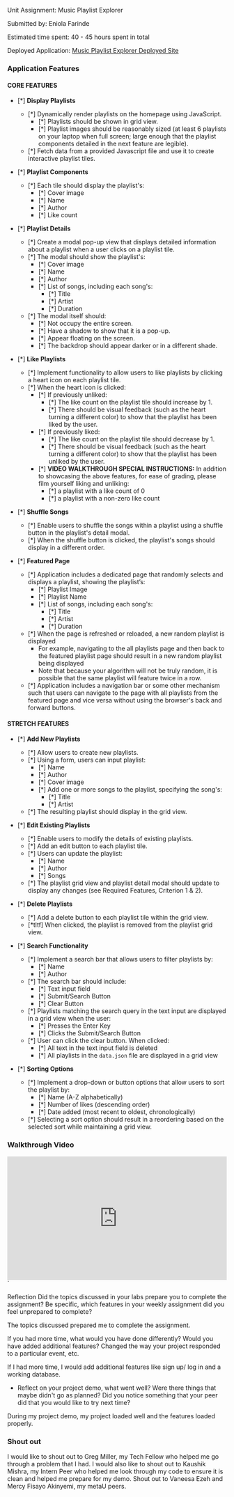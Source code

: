 Unit Assignment: Music Playlist Explorer

Submitted by: Eniola Farinde

Estimated time spent: 40 - 45 hours spent in total

Deployed Application: [Music Playlist Explorer Deployed Site](https://site-unit2-project1-music-playlist-4q28.onrender.com)

### Application Features

#### CORE FEATURES

- [*] **Display Playlists**
  - [*] Dynamically render playlists on the homepage using JavaScript.
    - [*] Playlists should be shown in grid view.
    - [*] Playlist images should be reasonably sized (at least 6 playlists on your laptop when full screen; large enough that the playlist components detailed in the next feature are legible).
  - [*] Fetch data from a provided Javascript file and use it to create interactive playlist tiles.

- [*] **Playlist Components**
  - [*] Each tile should display the playlist's:
    - [*] Cover image
    - [*] Name
    - [*] Author
    - [*] Like count

- [*] **Playlist Details**
  - [*] Create a modal pop-up view that displays detailed information about a playlist when a user clicks on a playlist tile.
  - [*] The modal should show the playlist's:
    - [*] Cover image
    - [*] Name
    - [*] Author
    - [*] List of songs, including each song's:
      - [*] Title
      - [*] Artist
      - [*] Duration
  - [*] The modal itself should:
    - [*] Not occupy the entire screen.
    - [*] Have a shadow to show that it is a pop-up.
    - [*] Appear floating on the screen.
    - [*] The backdrop should appear darker or in a different shade.

- [*] **Like Playlists**
  - [*] Implement functionality to allow users to like playlists by clicking a heart icon on each playlist tile.
  - [*] When the heart icon is clicked:
    - [*] If previously unliked:
      - [*] The like count on the playlist tile should increase by 1.
      - [*] There should be visual feedback (such as the heart turning a different color) to show that the playlist has been liked by the user.
    - [*] If previously liked:
      - [*] The like count on the playlist tile should decrease by 1.
      - [*] There should be visual feedback (such as the heart turning a different color) to show that the playlist has been unliked by the user.
    - [*] **VIDEO WALKTHROUGH SPECIAL INSTRUCTIONS:** In addition to showcasing the above features, for ease of grading, please film yourself liking and unliking:
      - [*] a playlist with a like count of 0
      - [*] a playlist with a non-zero like count

- [*] **Shuffle Songs**
  - [*] Enable users to shuffle the songs within a playlist using a shuffle button in the playlist's detail modal.
  - [*] When the shuffle button is clicked, the playlist's songs should display in a different order.
  
- [*] **Featured Page**
  - [*] Application includes a dedicated page that randomly selects and displays a playlist, showing the playlist’s:
    - [*] Playlist Image
    - [*] Playlist Name
    - [*] List of songs, including each song's:
      - [*] Title
      - [*] Artist
      - [*] Duration
  - [*] When the page is refreshed or reloaded, a new random playlist is displayed
    - For example, navigating to the all playlists page and then back to the featured playlist page should result in a new random playlist being displayed
    - Note that because your algorithm will not be truly random, it is possible that the same playlist will feature twice in a row. 
  - [*] Application includes a navigation bar or some other mechanism such that users can navigate to the page with all playlists from the featured page and vice versa without using the browser's back and forward buttons. 

#### STRETCH FEATURES

- [*] **Add New Playlists**
  - [*] Allow users to create new playlists.
  - [*] Using a form, users can input playlist:
    - [*] Name
    - [*] Author
    - [*] Cover image
    - [*] Add one or more songs to the playlist, specifying the song's:
      - [*] Title
      - [*] Artist
  - [*] The resulting playlist should display in the grid view.

- [*] **Edit Existing Playlists**
  - [*] Enable users to modify the details of existing playlists.
  - [*] Add an edit button to each playlist tile.
  - [*] Users can update the playlist:
    - [*] Name
    - [*] Author
    - [*] Songs
  - [*] The playlist grid view and playlist detail modal should update to display any changes (see Required Features, Criterion 1 & 2).

- [*] **Delete Playlists**
  - [*] Add a delete button to each playlist tile within the grid view.
  - [*tltf] When clicked, the playlist is removed from the playlist grid view.
    
- [*] **Search Functionality**
  - [*] Implement a search bar that allows users to filter playlists by:
    - [*] Name 
    - [*] Author
  - [*] The search bar should include:
    - [*] Text input field
    - [*] Submit/Search Button
    - [*] Clear Button
  - [*] Playlists matching the search query in the text input are displayed in a grid view when the user:
    - [*] Presses the Enter Key
    - [*] Clicks the Submit/Search Button 
  - [*] User can click the clear button. When clicked:
    - [*] All text in the text input field is deleted
    - [*] All playlists in the `data.json` file are displayed in a grid view
    

- [*] **Sorting Options**
  - [*] Implement a drop-down or button options that allow users to sort the playlist by:
    - [*] Name (A-Z alphabetically)
    - [*] Number of likes (descending order)
    - [*] Date added (most recent to oldest, chronologically)
  - [*] Selecting a sort option should result in a reordering based on the selected sort while maintaining a grid view.

### Walkthrough Video

<div style="position: relative; padding-bottom: 56.25%; height: 0;"><iframe src="https://www.loom.com/embed/f742dd847c3f47a1909160f9eeb108b0?sid=f358cf0f-8981-4679-9120-6f22bc64e5cc" frameborder="0" webkitallowfullscreen mozallowfullscreen allowfullscreen style="position: absolute; top: 0; left: 0; width: 100%; height: 100%;"></iframe></div>`

Reflection
Did the topics discussed in your labs prepare you to complete the assignment? Be specific, which features in your weekly assignment did you feel unprepared to complete?

The topics discussed prepared me to complete the assignment.

If you had more time, what would you have done differently? Would you have added additional features? Changed the way your project responded to a particular event, etc.
  
If I had more time, I would add additional features like sign up/ log in and a working database. 

* Reflect on your project demo, what went well? Were there things that maybe didn't go as planned? Did you notice something that your peer did that you would like to try next time?

During my project demo, my project loaded well and the features loaded properly.


### Shout out
I would like to shout out to Greg Miller, my Tech Fellow who helped me go through a problem that I had. 
I would also like to shout out to Kaushik Mishra, my Intern Peer who helped me look through my code to ensure it is clean and helped me prepare for my demo.
Shout out to Vaneesa Ezeh and Mercy Fisayo Akinyemi, my metaU peers. 
